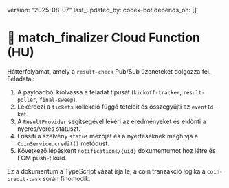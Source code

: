 version: "2025-08-07"
last_updated_by: codex-bot
depends_on: []

# 🧮 match_finalizer Cloud Function (HU)

Háttérfolyamat, amely a `result-check` Pub/Sub üzeneteket dolgozza fel. Feladatai:

1. A payloadból kiolvassa a feladat típusát (`kickoff-tracker`, `result-poller`, `final-sweep`).
2. Lekérdezi a `tickets` kollekció függő tételeit és összegyűjti az `eventId`-ket.
3. A `ResultProvider` segítségével lekéri az eredményeket és eldönti a nyerés/verés státuszt.
4. Frissíti a szelvény `status` mezőjét és a nyerteseknek meghívja a `CoinService.credit()` metódust.
5. Következő lépésként `notifications/{uid}` dokumentumot hoz létre és FCM push-t küld.

Ez a dokumentum a TypeScript vázat írja le; a coin tranzakció logika a `coin-credit-task` során finomodik.
